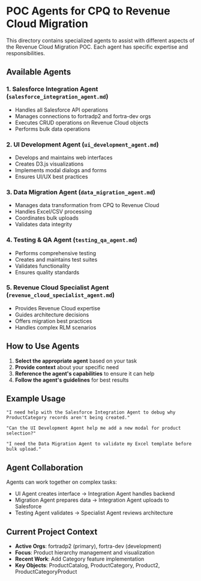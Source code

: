 # POC Agents for CPQ to Revenue Cloud Migration

This directory contains specialized agents to assist with different aspects of the Revenue Cloud Migration POC. Each agent has specific expertise and responsibilities.

## Available Agents

### 1. **Salesforce Integration Agent** (`salesforce_integration_agent.md`)
- Handles all Salesforce API operations
- Manages connections to fortradp2 and fortra-dev orgs
- Executes CRUD operations on Revenue Cloud objects
- Performs bulk data operations

### 2. **UI Development Agent** (`ui_development_agent.md`)
- Develops and maintains web interfaces
- Creates D3.js visualizations
- Implements modal dialogs and forms
- Ensures UI/UX best practices

### 3. **Data Migration Agent** (`data_migration_agent.md`)
- Manages data transformation from CPQ to Revenue Cloud
- Handles Excel/CSV processing
- Coordinates bulk uploads
- Validates data integrity

### 4. **Testing & QA Agent** (`testing_qa_agent.md`)
- Performs comprehensive testing
- Creates and maintains test suites
- Validates functionality
- Ensures quality standards

### 5. **Revenue Cloud Specialist Agent** (`revenue_cloud_specialist_agent.md`)
- Provides Revenue Cloud expertise
- Guides architecture decisions
- Offers migration best practices
- Handles complex RLM scenarios

## How to Use Agents

1. **Select the appropriate agent** based on your task
2. **Provide context** about your specific need
3. **Reference the agent's capabilities** to ensure it can help
4. **Follow the agent's guidelines** for best results

## Example Usage

```
"I need help with the Salesforce Integration Agent to debug why ProductCategory records aren't being created."

"Can the UI Development Agent help me add a new modal for product selection?"

"I need the Data Migration Agent to validate my Excel template before bulk upload."
```

## Agent Collaboration

Agents can work together on complex tasks:
- UI Agent creates interface → Integration Agent handles backend
- Migration Agent prepares data → Integration Agent uploads to Salesforce
- Testing Agent validates → Specialist Agent reviews architecture

## Current Project Context

- **Active Orgs**: fortradp2 (primary), fortra-dev (development)
- **Focus**: Product hierarchy management and visualization
- **Recent Work**: Add Category feature implementation
- **Key Objects**: ProductCatalog, ProductCategory, Product2, ProductCategoryProduct